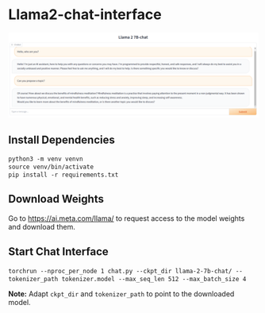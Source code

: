 # Llama2-chat-interface

![Screenshot of chat interface](./assets/llama2-chat-demo.png)


## Install Dependencies

```
python3 -m venv venvn
source venv/bin/activate
pip install -r requirements.txt
```

## Download Weights

Go to https://ai.meta.com/llama/ to request access to the model weights and download them.

## Start Chat Interface

```
torchrun --nproc_per_node 1 chat.py --ckpt_dir llama-2-7b-chat/ --tokenizer_path tokenizer.model --max_seq_len 512 --max_batch_size 4
```

**Note:** Adapt `ckpt_dir` and `tokenizer_path` to point to the downloaded model.